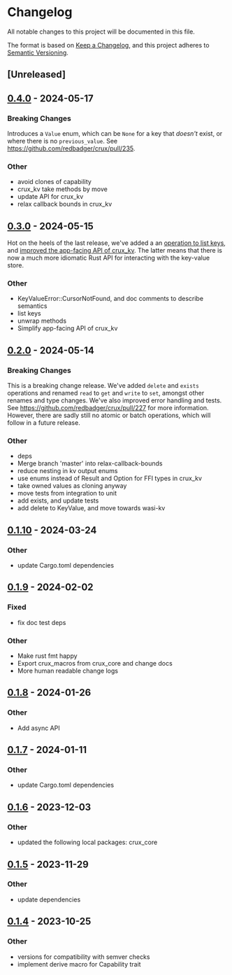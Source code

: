 # Changelog

All notable changes to this project will be documented in this file.

The format is based on [Keep a Changelog](https://keepachangelog.com/en/1.0.0/),
and this project adheres to
[Semantic Versioning](https://semver.org/spec/v2.0.0.html).

## [Unreleased]

## [0.4.0](https://github.com/redbadger/crux/compare/crux_kv-v0.3.0...crux_kv-v0.4.0) - 2024-05-17

### Breaking Changes

Introduces a `Value` enum, which can be `None` for a key that _doesn't_ exist,
or where there is no `previous_value`. See
https://github.com/redbadger/crux/pull/235.

### Other

- avoid clones of capability
- crux_kv take methods by move
- update API for crux_kv
- relax callback bounds in crux_kv

## [0.3.0](https://github.com/redbadger/crux/compare/crux_kv-v0.2.0...crux_kv-v0.3.0) - 2024-05-15

Hot on the heels of the last release, we've added a an
[operation to list keys](https://github.com/redbadger/crux/pull/232), and
[improved the app-facing API of crux_kv](https://github.com/redbadger/crux/pull/231).
The latter means that there is now a much more idiomatic Rust API for
interacting with the key-value store.

### Other

- KeyValueError::CursorNotFound, and doc comments to describe semantics
- list keys
- unwrap methods
- Simplify app-facing API of crux_kv

## [0.2.0](https://github.com/redbadger/crux/compare/crux_kv-v0.1.10...crux_kv-v0.2.0) - 2024-05-14

### Breaking Changes

This is a breaking change release. We've added `delete` and `exists` operations
and renamed `read` to `get` and `write` to `set`, amongst other renames and type
changes. We've also improved error handling and tests. See
https://github.com/redbadger/crux/pull/227 for more information. However, there
are sadly still no atomic or batch operations, which will follow in a future
release.

### Other

- deps
- Merge branch 'master' into relax-callback-bounds
- reduce nesting in kv output enums
- use enums instead of Result and Option for FFI types in crux_kv
- take owned values as cloning anyway
- move tests from integration to unit
- add exists, and update tests
- add delete to KeyValue, and move towards wasi-kv

## [0.1.10](https://github.com/redbadger/crux/compare/crux_kv-v0.1.9...crux_kv-v0.1.10) - 2024-03-24

### Other

- update Cargo.toml dependencies

## [0.1.9](https://github.com/redbadger/crux/compare/crux_kv-v0.1.8...crux_kv-v0.1.9) - 2024-02-02

### Fixed

- fix doc test deps

### Other

- Make rust fmt happy
- Export crux_macros from crux_core and change docs
- More human readable change logs

## [0.1.8](https://github.com/redbadger/crux/compare/crux_kv-v0.1.7...crux_kv-v0.1.8) - 2024-01-26

### Other

- Add async API

## [0.1.7](https://github.com/redbadger/crux/compare/crux_kv-v0.1.6...crux_kv-v0.1.7) - 2024-01-11

### Other

- update Cargo.toml dependencies

## [0.1.6](https://github.com/redbadger/crux/compare/crux_kv-v0.1.5...crux_kv-v0.1.6) - 2023-12-03

### Other

- updated the following local packages: crux_core

## [0.1.5](https://github.com/redbadger/crux/compare/crux_kv-v0.1.4...crux_kv-v0.1.5) - 2023-11-29

### Other

- update dependencies

## [0.1.4](https://github.com/redbadger/crux/compare/crux_kv-v0.1.3...crux_kv-v0.1.4) - 2023-10-25

### Other

- versions for compatibility with semver checks
- implement derive macro for Capability trait
